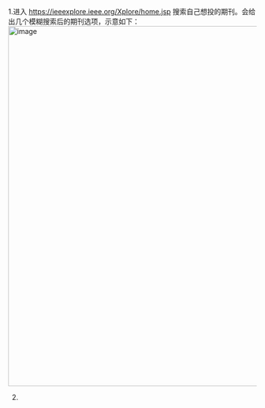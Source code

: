 1.进入 https://ieeexplore.ieee.org/Xplore/home.jsp 搜索自己想投的期刊。会给出几个模糊搜索后的期刊选项，示意如下：
<img width="1827" height="730" alt="image" src="https://github.com/user-attachments/assets/7b46f021-6b59-4b6b-beb1-6efaa99c468c" />


2.
